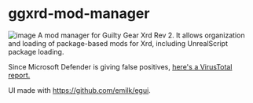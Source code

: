 # ggxrd-mod-manager
![image](https://github.com/WistfulHopes/ggxrd-mod-manager/assets/9942055/f7127c9b-e7ab-4a20-a1b7-eb16e1dae26f)
A mod manager for Guilty Gear Xrd Rev 2. It allows organization and loading of package-based mods for Xrd, including UnrealScript package loading. 

Since Microsoft Defender is giving false positives, [here's a VirusTotal report.](https://www.virustotal.com/gui/file/882798ba1979f85dffaae16af8854113e3624dfe90c5ff8fd65f8b8d6aeba417?nocache=1)

UI made with https://github.com/emilk/egui.
